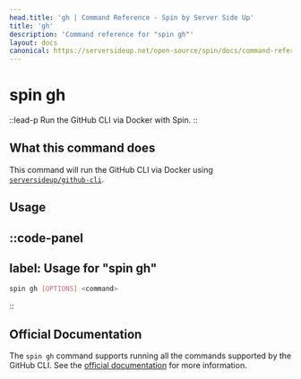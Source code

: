 ```yaml
---
head.title: 'gh | Command Reference - Spin by Server Side Up'
title: 'gh'
description: 'Command reference for "spin gh"'
layout: docs
canonical: https://serversideup.net/open-source/spin/docs/command-reference/gh
---
```

# spin gh
::lead-p
Run the GitHub CLI via Docker with Spin.
::

## What this command does
This command will run the GitHub CLI via Docker using [`serversideup/github-cli`](https://github.com/serversideup/docker-github-cli).

## Usage
::code-panel
---
label: Usage for "spin gh"
---
```bash
spin gh [OPTIONS] <command>
```
::

## Official Documentation
The `spin gh` command supports running all the commands supported by the GitHub CLI. See the [official documentation](https://cli.github.com/manual/) for more information.

